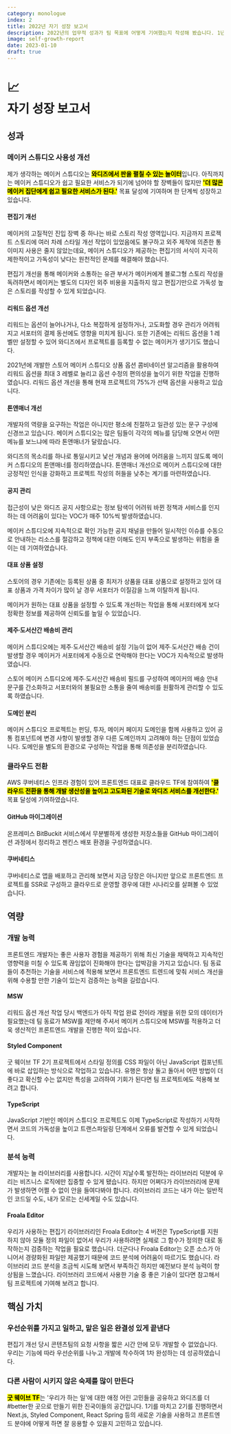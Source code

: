 ```yaml
---
category: monologue
index: 2
title: 2022년 자기 성장 보고서
description: 2022년의 업무적 성과가 팀 목표에 어떻게 기여했는지 작성해 봤습니다. 1년이 지났지만 역시나 뒤로 갈수록 내용이 부실합니다.
image: self-growth-report
date: 2023-01-10
draft: true
---
```


# 📈<br />자기 성장 보고서

## 성과

### 메이커 스튜디오 사용성 개선

제가 생각하는 메이커 스튜디오는 <mark>**와디즈에서 판을 펼칠 수 있는 놀이터**</mark>입니다. 아직까지는 메이커 스튜디오가 쉽고 필요한 서비스가 되기에 넘어야 할 장벽들이 많지만 <mark>**'더 많은 메이커 집단에게 쉽고 필요한 서비스가 된다.'**</mark> 목표 달성에 기여하며 한 단계씩 성장하고 있습니다.

#### 편집기 개선

메이커의 고질적인 진입 장벽 중 하나는 바로 스토리 작성 영역입니다. 지금까지 프로젝트 스토리에 여러 차례 스타일 개선 작업이 있었음에도 불구하고 외주 제작에 의존한 통 이미지 사용은 줄지 않았는데요, 메이커 스튜디오가 제공하는 편집기의 서식이 지극히 제한적이고 가독성이 낮다는 원천적인 문제를 해결해야 했습니다.

편집기 개선을 통해 메이커와 소통하는 유관 부서가 메이커에게 블로그형 스토리 작성을 독려하면서 메이커는 별도의 디자인 외주 비용을 지출하지 않고 편집기만으로 가독성 높은 스토리를 작성할 수 있게 되었습니다.

#### 리워드 옵션 개선

리워드는 옵션이 늘어나거나, 다소 복잡하게 설정하거나, 고도화할 경우 관리가 어려워지고 서포터의 결제 동선에도 영향을 미치게 됩니다. 또한 기존에는 리워드 옵션을 1 레벨만 설정할 수 있어 와디즈에서 프로젝트를 등록할 수 없는 메이커가 생기기도 했습니다.

2021년에 개발한 스토어 메이커 스튜디오 상품 옵션 콤비네이션 알고리즘을 활용하여 리워드 옵션을 최대 3 레벨로 늘리고 옵션 수정의 편의성을 높이기 위한 작업을 진행하였습니다. 리워드 옵션 개선을 통해 현재 프로젝트의 75%가 선택 옵션을 사용하고 있습니다.

#### 톤앤매너 개선

개발자의 역량을 요구하는 작업은 아니지만 평소에 친절하고 일관성 있는 문구 구성에 신경쓰고 있습니다. 메이커 스튜디오는 많은 팀들이 각각의 메뉴를 담당해 오면서 어떤 메뉴를 보느냐에 따라 톤앤매너가 달랐습니다.

와디즈의 목소리를 하나로 통일시키고 낯선 개념과 용어에 어려움을 느끼지 않도록 메이커 스튜디오의 톤앤매너를 정리하였습니다. 톤앤매너 개선으로 메이커 스튜디오에 대한 긍정적인 인식을 강화하고 프로젝트 작성의 허들을 낮추는 계기를 마련하였습니다.

#### 공지 관리

접근성이 낮은 와디즈 공지 사항으로는 정보 탐색이 어려워 바뀐 정책과 서비스를 인지하는 데 어려움이 있다는 VOC가 매주 10%씩 발생하였습니다.

메이커 스튜디오에 지속적으로 확인 가능한 공지 채널을 만들어 일시적인 이슈를 수동으로 안내하는 리소스를 절감하고 정책에 대한 이해도 인지 부족으로 발생하는 위험을 줄이는 데 기여하였습니다.

#### 대표 상품 설정

스토어의 경우 기존에는 등록된 상품 중 최저가 상품을 대표 상품으로 설정하고 있어 대표 상품과 가격 차이가 많이 날 경우 서포터가 이질감을 느껴 이탈하게 됩니다.

메이커가 원하는 대표 상품을 설정할 수 있도록 개선하는 작업을 통해 서포터에게 보다 정확한 정보를 제공하여 신뢰도를 높일 수 있었습니다.

#### 제주∙도서산간 배송비 관리

메이커 스튜디오에는 제주∙도서산간 배송비 설정 기능이 없어 제주∙도서산간 배송 건이 발생할 경우 메이커가 서포터에게 수동으로 연락해야 한다는 VOC가 지속적으로 발생하였습니다.

스토어 메이커 스튜디오에 제주∙도서산간 배송비 필드를 구성하여 메이커의 배송 안내 문구를 간소화하고 서포터와의 불필요한 소통을 줄여 배송비를 원활하게 관리할 수 있도록 하였습니다.

#### 도메인 분리

메이커 스튜디오 프로젝트는 펀딩, 투자, 메이커 페이지 도메인을 함께 사용하고 있어 공통 컴포넌트에 변경 사항이 발생할 경우 다른 도메인까지 고려해야 하는 단점이 있었습니다. 도메인을 별도의 환경으로 구성하는 작업을 통해 의존성을 분리하였습니다.

### 클라우드 전환

AWS 쿠버네티스 인프라 경험이 있어 프론트엔드 대표로 클라우드 TF에 참여하여 <mark>**'클라우드 전환을 통해 개발 생산성을 높이고 고도화된 기술로 와디즈 서비스를 개선한다.'**</mark> 목표 달성에 기여하였습니다.

#### GitHub 마이그레이션

온프레미스 BitBuckit 서비스에서 무분별하게 생성한 저장소들을 GitHub 마이그레이션 과정에서 정리하고 젠킨스 배포 환경을 구성하였습니다.

#### 쿠버네티스

쿠버네티스로 앱을 배포하고 관리해 보면서 지금 당장은 아니지만 앞으로 프론트엔드 프로젝트를 SSR로 구성하고 클라우드로 운영할 경우에 대한 시나리오를 살펴볼 수 있었습니다.

## 역량

### 개발 능력

프론트엔드 개발자는 좋은 사용자 경험을 제공하기 위해 최신 기술을 채택하고 지속적인 영향력을 미칠 수 있도록 끊임없이 진화해야 한다는 압박감을 가지고 있습니다. 팀 동료들이 추천하는 기술을 서비스에 적용해 보면서 프론트엔드 트렌드에 맞춰 서비스 개선을 위해 수용할 만한 기술이 있는지 검증하는 능력을 길렀습니다.

#### MSW

리워드 옵션 개선 작업 당시 백엔드가 아직 작업 완료 전이라 개발을 위한 모의 데이터가 필요했는데 팀 동료가 MSW를 제안해 주셔서 메이커 스튜디오에 MSW를 적용하고 더욱 생산적인 프론트엔드 개발을 진행한 적이 있습니다.

#### Styled Component

굿 웨이브 TF 2기 프로젝트에서 스타일 정의를 CSS 파일이 아닌 JavaScript 컴포넌트에 바로 삽입하는 방식으로 작업하고 있습니다. 유행은 항상 돌고 돌아서 어떤 방법이 더 좋다고 확신할 수는 없지만 특성을 고려하여 기회가 된다면 팀 프로젝트에도 적용해 보려고 합니다.

#### TypeScript

JavaScript 기반인 메이커 스튜디오 프로젝트도 이제 TypeScript로 작성하기 시작하면서 코드의 가독성을 높이고 트랜스파일링 단계에서 오류를 발견할 수 있게 되었습니다.

### 분석 능력

개발자는 늘 라이브러리를 사용합니다. 시간이 지날수록 발전하는 라이브러리 덕분에 우리는 비즈니스 로직에만 집중할 수 있게 됐습니다. 하지만 어쩌다가 라이브러리에 문제가 발생하면 어쩔 수 없이 안을 들여다봐야 합니다. 라이브러리 코드는 내가 아는 일반적인 코드일 수도, 내가 모르는 신세계일 수도 있습니다.

#### Froala Editor

우리가 사용하는 편집기 라이브러리인 Froala Editor는 4 버전은 TypeScript를 지원하지 않아 모듈 정의 파일이 없어서 우리가 사용하려면 실제로 그 함수가 정의한 대로 동작하는지 검증하는 작업을 필요로 했습니다. 더군다나 Froala Editor는 오픈 소스가 아니어서 경량화된 파일만 제공했기 때문에 코드 분석에 어려움이 따르기도 했습니다. 라이브러리 코드 분석을 조금씩 시도해 보면서 부족하긴 하지만 예전보다 분석 능력이 향상됨을 느꼈습니다. 라이브러리 코드에서 사용한 기술 중 좋은 기술이 있다면 참고해서 팀 프로젝트에 기여해 보려고 합니다.

## 핵심 가치

### 우선순위를 가지고 일하고, 맡은 일은 완결성 있게 끝낸다

편집기 개선 당시 콘텐츠팀의 요청 사항을 짧은 시간 안에 모두 개발할 수 없었습니다. 우리는 기능에 따라 우선순위를 나누고 개발에 착수하여 1차 완성하는 데 성공하였습니다.

### 다른 사람이 시키지 않은 숙제를 많이 만든다

<mark>**굿 웨이브 TF**</mark>는 '우리가 하는 일'에 대한 애정 어린 고민들을 공유하고 와디즈를 더 #better한 곳으로 만들기 위한 진국이들의 공간입니다. 1기를 마치고 2기를 진행하면서 Next.js, Styled Component, React Spring 등의 새로운 기술을 사용하고 프론트엔드 분야에 어떻게 하면 잘 응용할 수 있을지 고민하고 있습니다.
